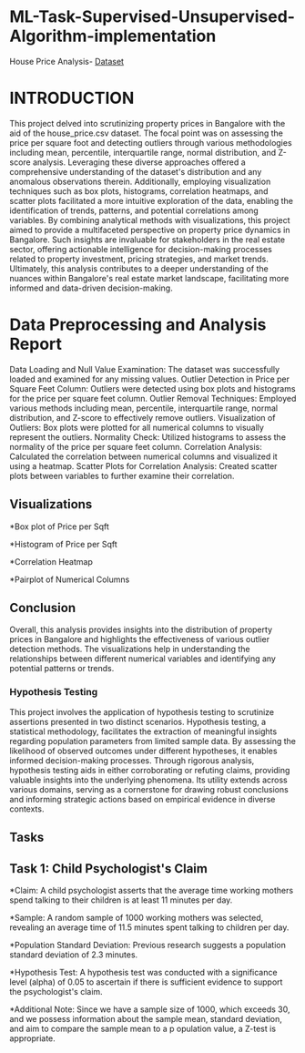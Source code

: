 # ML-Task-Supervised-Unsupervised-Algorithm-implementation

House Price Analysis-
 [Dataset](https://drive.google.com/file/d/1Bif-75zrGS957qUzxiuKHAkbiRR176Ec/view?usp)

# INTRODUCTION
This project delved into scrutinizing property prices in Bangalore with the aid of the house_price.csv dataset. The focal point was on assessing the price per square foot and detecting outliers through various methodologies including mean, percentile, interquartile range, normal distribution, and Z-score analysis. Leveraging these diverse approaches offered a comprehensive understanding of the dataset's distribution and any anomalous observations therein. Additionally, employing visualization techniques such as box plots, histograms, correlation heatmaps, and scatter plots facilitated a more intuitive exploration of the data, enabling the identification of trends, patterns, and potential correlations among variables. By combining analytical methods with visualizations, this project aimed to provide a multifaceted perspective on property price dynamics in Bangalore. Such insights are invaluable for stakeholders in the real estate sector, offering actionable intelligence for decision-making processes related to property investment, pricing strategies, and market trends. Ultimately, this analysis contributes to a deeper understanding of the nuances within Bangalore's real estate market landscape, facilitating more informed and data-driven decision-making.

# Data Preprocessing and Analysis Report
Data Loading and Null Value Examination:
The dataset was successfully loaded and examined for any missing values.
Outlier Detection in Price per Square Feet Column:
Outliers were detected using box plots and histograms for the price per square feet column.
Outlier Removal Techniques:
Employed various methods including mean, percentile, interquartile range, normal distribution, and Z-score to effectively remove outliers.
Visualization of Outliers:
Box plots were plotted for all numerical columns to visually represent the outliers.
Normality Check:
Utilized histograms to assess the normality of the price per square feet column.
Correlation Analysis:
Calculated the correlation between numerical columns and visualized it using a heatmap.
Scatter Plots for Correlation Analysis:
Created scatter plots between variables to further examine their correlation.

## Visualizations
*Box plot of Price per Sqft

*Histogram of Price per Sqft

*Correlation Heatmap

*Pairplot of Numerical Columns

## Conclusion
Overall, this analysis provides insights into the distribution of property prices in Bangalore and highlights the effectiveness of various outlier detection methods. The visualizations help in understanding the relationships between different numerical variables and identifying any potential patterns or trends.

### Hypothesis Testing
This project involves the application of hypothesis testing to scrutinize assertions presented in two distinct scenarios. Hypothesis testing, a statistical methodology, facilitates the extraction of meaningful insights regarding population parameters from limited sample data. By assessing the likelihood of observed outcomes under different hypotheses, it enables informed decision-making processes. Through rigorous analysis, hypothesis testing aids in either corroborating or refuting claims, providing valuable insights into the underlying phenomena. Its utility extends across various domains, serving as a cornerstone for drawing robust conclusions and informing strategic actions based on empirical evidence in diverse contexts.

## Tasks

## Task 1: Child Psychologist's Claim

*Claim: A child psychologist asserts that the average time working mothers spend talking to their children is at least 11 minutes per day.

*Sample: A random sample of 1000 working mothers was selected, revealing an average time of 11.5 minutes spent talking to children per day.

*Population Standard Deviation: Previous research suggests a population standard deviation of 2.3 minutes.

*Hypothesis Test: A hypothesis test was conducted with a significance level (alpha) of 0.05 to ascertain if there is sufficient evidence to support the psychologist's claim.

*Additional Note: Since we have a sample size of 1000, which exceeds 30, and we possess information about the sample mean, standard deviation, and aim to compare the sample mean to a p
opulation value, a Z-test is appropriate.


